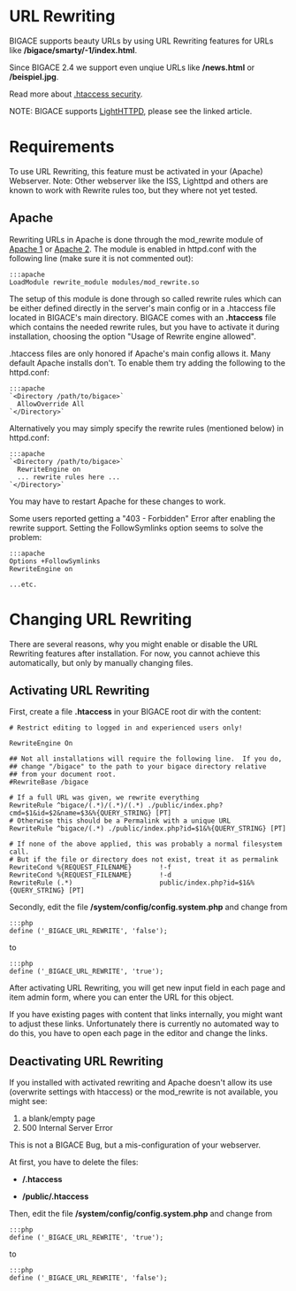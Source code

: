 # URL Rewriting

BIGACE supports beauty URLs by using URL Rewriting features for URLs like **/bigace/smarty/-1/index.html**.

Since BIGACE 2.4 we support even unqiue URLs like **/news.html** or **/beispiel.jpg**.

Read more about [.htaccess security](administration/htaccess).

NOTE: BIGACE supports [LightHTTPD](administration/lighthttpd), please see the linked article.

# Requirements

To use URL Rewriting, this feature must be activated in your (Apache) Webserver.
Note: Other webserver like the ISS, Lighttpd and others are known to work with Rewrite rules too, but they where not yet tested.

## Apache

Rewriting URLs in Apache is done through the mod_rewrite module of [Apache 1](http://httpd.apache.org/docs/1.3/mod/mod_rewrite.html) or [Apache 2](http://httpd.apache.org/docs/2.0/mod/mod_rewrite.html). The module is enabled in httpd.conf with the following line (make sure it is not commented out):

	:::apache
	LoadModule rewrite_module modules/mod_rewrite.so


The setup of this module is done through so called rewrite rules which can be either defined directly in the server's main config or in a .htaccess file located in BIGACE's main directory.  BIGACE comes with an **.htaccess** file which contains the needed rewrite rules, but you have to activate it during installation, choosing the option "Usage of Rewrite engine allowed".

.htaccess files are only honored if Apache's main config allows it. Many default Apache installs don't. To enable them try adding the following to the httpd.conf:

	:::apache
	`<Directory /path/to/bigace>`
	  AllowOverride All
	`</Directory>`


Alternatively you may simply specify the rewrite rules (mentioned below) in httpd.conf:

	:::apache
	`<Directory /path/to/bigace>`
	  RewriteEngine on
	  ... rewrite rules here ...
	`</Directory>`


You may have to restart Apache for these changes to work.

Some users reported getting a "403 - Forbidden" Error after enabling the rewrite support. Setting the FollowSymlinks option seems to solve the problem:

	:::apache
	Options +FollowSymlinks
	RewriteEngine on
	
	...etc.


# Changing URL Rewriting

There are several reasons, why you might enable or disable the URL Rewriting features after installation.
For now, you cannot achieve this automatically, but only by manually changing files.
## Activating URL Rewriting

First, create a file **.htaccess** in your BIGACE root dir with the content:

	
	# Restrict editing to logged in and experienced users only!
	
	RewriteEngine On 
	
	## Not all installations will require the following line.  If you do, 
	## change "/bigace" to the path to your bigace directory relative
	## from your document root.
	#RewriteBase /bigace
	
	# If a full URL was given, we rewrite everything
	RewriteRule ^bigace/(.*)/(.*)/(.*) ./public/index.php?cmd=$1&id=$2&name=$3&%{QUERY_STRING} [PT]
	# Otherwise this should be a Permalink with a unique URL
	RewriteRule ^bigace/(.*) ./public/index.php?id=$1&%{QUERY_STRING} [PT]
	
	# If none of the above applied, this was probably a normal filesystem call.
	# But if the file or directory does not exist, treat it as permalink
	RewriteCond %{REQUEST_FILENAME}       !-f
	RewriteCond %{REQUEST_FILENAME}       !-d
	RewriteRule (.*)                      public/index.php?id=$1&%{QUERY_STRING} [PT]


Secondly, edit the file **/system/config/config.system.php** and change from

	:::php
	define ('_BIGACE_URL_REWRITE', 'false');

to 

	:::php
	define ('_BIGACE_URL_REWRITE', 'true');


After activating URL Rewriting, you will get new input field in each page and item admin form, where you can enter the URL for this object.

If you have existing pages with content that links internally, you might want to adjust these links. Unfortunately there is currently no automated way to do this, you have to open each page in the editor and change the links.

## Deactivating URL Rewriting

If you installed with activated rewriting and Apache doesn't allow its use (overwrite settings with htaccess) or the mod_rewrite is not available, you might see:
 1.  a blank/empty page
 2.  500 Internal Server Error

This is not a BIGACE Bug, but a mis-configuration of your webserver.

At first, you have to delete the files:

*  **/.htaccess**

*  **/public/.htaccess**

Then, edit the file **/system/config/config.system.php** and change from

	:::php
	define ('_BIGACE_URL_REWRITE', 'true');

to 

	:::php
	define ('_BIGACE_URL_REWRITE', 'false');

